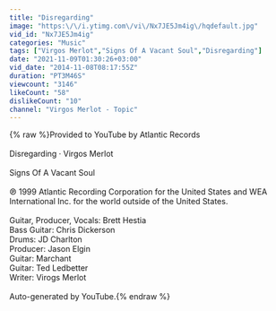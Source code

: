 ```yaml
---
title: "Disregarding"
image: "https:\/\/i.ytimg.com\/vi\/Nx7JE5Jm4ig\/hqdefault.jpg"
vid_id: "Nx7JE5Jm4ig"
categories: "Music"
tags: ["Virgos Merlot","Signs Of A Vacant Soul","Disregarding"]
date: "2021-11-09T01:30:26+03:00"
vid_date: "2014-11-08T08:17:55Z"
duration: "PT3M46S"
viewcount: "3146"
likeCount: "58"
dislikeCount: "10"
channel: "Virgos Merlot - Topic"
---
```

{% raw %}Provided to YouTube by Atlantic Records<br /><br />Disregarding · Virgos Merlot<br /><br />Signs Of A Vacant Soul<br /><br />℗ 1999 Atlantic Recording Corporation for the United States and WEA International Inc. for the world outside of the United States.<br /><br />Guitar, Producer, Vocals: Brett Hestia<br />Bass  Guitar: Chris Dickerson<br />Drums: JD Charlton<br />Producer: Jason Elgin<br />Guitar: Marchant<br />Guitar: Ted Ledbetter<br />Writer: Virogs Merlot<br /><br />Auto-generated by YouTube.{% endraw %}
